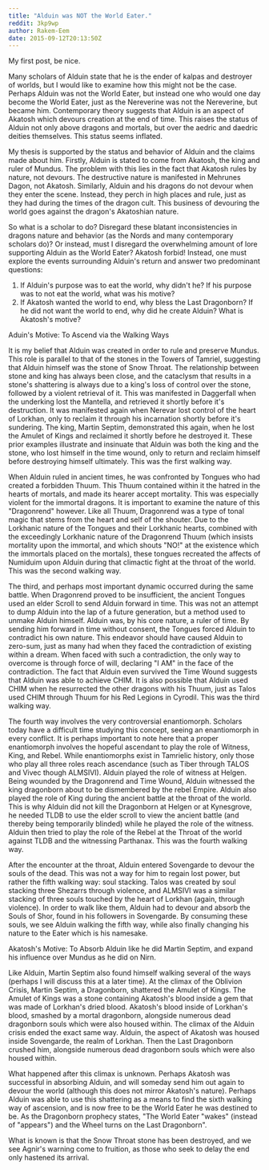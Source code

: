 ```yaml
---
title: "Alduin was NOT the World Eater."
reddit: 3kp9wp
author: Rakem-Eem
date: 2015-09-12T20:13:50Z
---
```


My first post, be nice.

Many scholars of Alduin state that he is the ender of kalpas and destroyer of worlds, but I would like to examine how this might not be the case. Perhaps Alduin was not the World Eater, but instead one who would one day become the World Eater, just as the Nereverine was not the Nereverine, but became him. Contemporary theory suggests that Alduin is an aspect of Akatosh which devours creation at the end of time. This raises the status of Alduin not only above dragons and mortals, but over the aedric and daedric deities themselves. This status seems inflated.

My thesis is supported by the status and behavior of Alduin and the claims made about him. Firstly, Alduin is stated to come from Akatosh, the king and ruler of Mundus. The problem with this lies in the fact that Akatosh rules by nature, not devours. The destructive nature is manifested in Mehrunes Dagon, not Akatosh. Similarly, Alduin and his dragons do not devour when they enter the scene. Instead, they perch in high places and rule, just as they had during the times of the dragon cult. This business of devouring the world goes against the dragon's Akatoshian nature.

So what is a scholar to do? Disregard these blatant inconsistencies in dragons nature and behavior (as the Nords and many contemporary scholars do)? Or instead, must I disregard the overwhelming amount of lore supporting Alduin as the World Eater? Akatosh forbid! Instead, one must explore the events surrounding Alduin's return and answer two predominant questions:
1. If Alduin's purpose was to eat the world, why didn't he? If his purpose was to not eat the world, what was his motive?
2. If Akatosh wanted the world to end, why bless the Last Dragonborn? If he did not want the world to end, why did he create Alduin? What is Akatosh's motive?

Aduin's Motive: To Ascend via the Walking Ways

It is my belief that Alduin was created in order to rule and preserve Mundus. This role is parallel to that of the stones in the Towers of Tamriel, suggesting that Alduin himself was the stone of Snow Throat. The relationship between stone and king has always been close, and the cataclysm that results in  a stone's shattering is always due to a king's loss of control over the stone, followed by a violent retrieval of it. This was manifested in Daggerfall when the underking lost the Mantella, and retrieved it shortly before it's destruction. It was manifested again when Nerevar lost control of the heart of Lorkhan, only to reclaim it through his incarnation shortly before it's sundering. The king, Martin Septim, demonstrated this again, when he lost the Amulet of Kings and reclaimed it shortly before he destroyed it. These prior examples illustrate and insinuate that Alduin was both the king and the stone, who lost himself in the time wound, only to return and reclaim himself before destroying himself ultimately. This was the first walking way.

When Alduin ruled in ancient times, he was confronted by Tongues who had created a forbidden Thuum. This Thuum contained within it the hatred in the hearts of mortals, and made its hearer accept mortality. This was especially violent for the immortal dragons. It is important to examine the nature of this "Dragonrend" however. Like all Thuum, Dragonrend was a type of tonal magic that stems from the heart and self of the shouter. Due to the Lorkhanic nature of the Tongues and their Lorkhanic hearts, combined with the exceedingly Lorkhanic nature of the Dragonrend Thuum (which insists mortality upon the immortal, and which shouts "NO!" at the existence which the immortals placed on the mortals), these tongues recreated the affects of Numiduim upon Alduin during that climactic fight at the throat of the world. This was the second walking way.

The third, and perhaps most important dynamic occurred during the same battle. When Dragonrend proved to be insufficient, the ancient Tongues used an elder Scroll to send Alduin forward in time. This was not an attempt to dump Alduin into the lap of a future generation, but a method used to unmake Alduin himself. Alduin was, by his core nature, a ruler of time. By sending him forward in time without consent, the Tongues forced Alduin to contradict his own nature. This endeavor should have caused Alduin to zero-sum, just as many had when they faced the contradiction of existing within a dream. When faced with such a contradiction, the only way to overcome is through force of will, declaring "I AM" in the face of the contradiction. The fact that Alduin even survived the Time Wound suggests that Alduin was able to achieve CHIM. It is also possible that Alduin used CHIM when he resurrected the other dragons with his Thuum, just as Talos used CHIM through Thuum for his Red Legions in Cyrodil. This was the third walking way.

The fourth way involves the very controversial enantiomorph. Scholars today have a difficult time studying this concept, seeing an enantiomorph in every conflict. It is perhaps important to note here that a proper enantiomorph involves the hopeful ascendant to play the role of Witness, King, and Rebel. While enantiomorphs exist in Tamrielic history, only those who play all three roles reach ascendance (such as Tiber through TALOS and Vivec though ALMSIVI). Alduin played the role of witness at Helgen. Being wounded by the Dragonrend and Time Wound, Alduin witnessed the king dragonborn about to be dismembered by the rebel Empire. Alduin also played the role of King during the ancient battle at the throat of the world. This is why Alduin did not kill the Dragonborn at Helgen or at Kynesgrove, he needed TLDB to use the elder scroll to view the ancient battle (and thereby being temporarily blinded) while he played the role of the witness. Alduin then tried to play the role of the Rebel at the Throat of the world against TLDB and the witnessing Parthanax. This was the fourth walking way.

After the encounter at the throat, Alduin entered Sovengarde to devour the souls of the dead. This was not a way for him to regain lost power, but rather the fifth walking way: soul stacking. Talos was created by soul stacking three Shezarrs through violence, and ALMSIVI was a similar stacking of three souls touched by the heart of Lorkhan (again, through violence). In order to walk like them, Alduin had to devour and absorb the Souls of Shor, found in his followers in Sovengarde. By consuming these souls, we see Alduin walking the fifth way, while also finally changing his nature to the Eater which is his namesake.

Akatosh's Motive: To Absorb Alduin like he did Martin Septim, and expand his influence over Mundus as he did on Nirn.

Like Alduin, Martin Septim also found himself walking several of the ways (perhaps I will discuss this at a later time). At the climax of the Oblivion Crisis, Martin Septim, a Dragonborn, shattered the Amulet of Kings. The Amulet of Kings was a stone containing Akatosh's blood inside a gem that was made of Lorkhan's dried blood. Akatosh's blood inside of Lorkhan's blood, smashed by a mortal dragonborn, alongside numerous dead dragonborn souls which were also housed within. The climax of the Alduin crisis ended the exact same way. Alduin, the aspect of Akatosh was housed inside Sovengarde, the realm of Lorkhan. Then the Last Dragonborn crushed him, alongside numerous dead dragonborn souls which were also housed within.

What happened after this climax is unknown. Perhaps Akatosh was successful in absorbing Alduin, and will someday send him out again to devour the world (although this does not mirror Akatosh's nature). Perhaps Alduin was able to use this shattering as a means to find the sixth walking way of ascension, and is now free to be the World Eater he was destined to be. As the Dragonborn prophecy states, "The World Eater "wakes" (instead of "appears") and the Wheel turns on the Last Dragonborn".

What is known is that the Snow Throat stone has been destroyed, and we see Agnir's warning come to fruition, as those who seek to delay the end only hastened its arrival.

